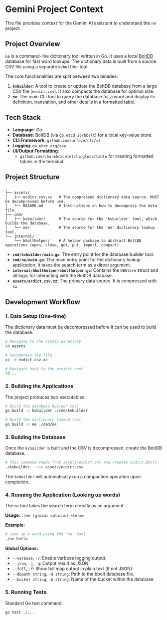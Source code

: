 # Gemini Project Context

This file provides context for the Gemini AI assistant to understand the `ne` project.

## Project Overview

`ne` is a command-line dictionary tool written in Go. It uses a local [BoltDB](https://github.com/etcd-io/bbolt) database for fast word lookups. The dictionary data is built from a source CSV file using a separate `kvbuilder` tool.

The core functionalities are split between two binaries:
1.  **`kvbuilder`**: A tool to create or update the BoltDB database from a large CSV file (`ecdict.csv`). It also compacts the database for optimal size.
2.  **`ne`**: The main CLI tool to query the database for a word and display its definition, translation, and other details in a formatted table.

## Tech Stack

-   **Language**: Go
-   **Database**: BoltDB (via `go.etcd.io/bbolt`) for a local key-value store.
-   **CLI Framework**: `github.com/urfave/cli/v3`
-   **Logging**: `go.uber.org/zap`
-   **UI/Output Formatting**:
    -   `github.com/charmbracelet/lipgloss/table` for creating formatted tables in the terminal.

## Project Structure

```
.
├── assets/
│   ├── ecdict.csv.xz   # The compressed dictionary data source. MUST be decompressed before use.
│   └── README.md       # Instructions on how to decompress the data file.
├── cmd/
│   ├── kvbuilder/      # The source for the 'kvbuilder' tool, which builds the database.
│   └── ne/             # The source for the 'ne' dictionary lookup tool.
└── internal/
    └── bbolthelper/    # A helper package to abstract BoltDB operations (open, close, get, put, import, compact).
```

-   **`cmd/kvbuilder/main.go`**: The entry point for the database builder tool.
-   **`cmd/ne/main.go`**: The main entry point for the dictionary lookup application. It takes the search term as a direct argument.
-   **`internal/bbolthelper/bbolthelper.go`**: Contains the `DBStore` struct and all logic for interacting with the BoltDB database.
-   **`assets/ecdict.csv.xz`**: The primary data source. It is compressed with `xz`.

## Development Workflow

### 1. Data Setup (One-time)

The dictionary data must be decompressed before it can be used to build the database.

```bash
# Navigate to the assets directory
cd assets

# Decompress the file
xz -d ecdict.csv.xz

# Navigate back to the project root
cd ..
```

### 2. Building the Applications

The project produces two executables.

```bash
# Build the database builder tool
go build -o kvbuilder ./cmd/kvbuilder

# Build the dictionary lookup tool
go build -o ne ./cmd/ne
```

### 3. Building the Database

Once the `kvbuilder` is built and the CSV is decompressed, create the BoltDB database.

```bash
# This command reads from assets/ecdict.csv and creates ecdict.bbolt
./kvbuilder --csv assets/ecdict.csv
```

The `kvbuilder` will automatically run a compaction operation upon completion.

### 4. Running the Application (Looking up words)

The `ne` tool takes the search term directly as an argument.

**Usage:** `./ne [global options] <term>`

**Example:**
```bash
# Look up a word using the 'ne' tool
./ne hello
```

**Global Options:**
-   `--verbose`, `-v`: Enable verbose logging output.
-   `--json`, `-j`, `-q`: Output result as JSON.
-   `--full`, `-f`: Show full map output in plain text (if not JSON).
-   `--dbpath string`, `-d string`: Path to the bbolt database file.
-   `--bucket string`, `-b string`: Name of the bucket within the database.

### 5. Running Tests

Standard Go test command.

```bash
go test ./...
```